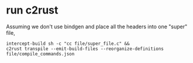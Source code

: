# run c2rust
Assuming we don't use bindgen and place all the headers into one "super" file,
```
intercept-build sh -c "cc file/super_file.c" &&
c2rust transpile --emit-build-files --reorganize-definitions file/compile_commands.json
```